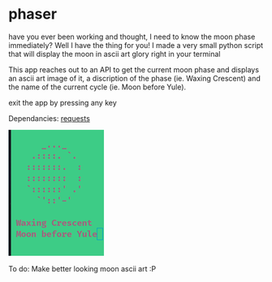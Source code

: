 # phaser

have you ever been working and thought, I need to know the moon phase immediately? Well I have the thing for you!
I made a very small python script that will display the moon in ascii art glory right in your terminal

This app reaches out to an API to get the current moon phase and displays an ascii art image of it, a discription of the phase (ie. Waxing Crescent) and the name of the current cycle (ie. Moon before Yule).

exit the app by pressing any key

Dependancies: [requests](https://pypi.org/project/requests/)

![Phaser](phaser.png?raw=true)

To do:
Make better looking moon ascii art :P
